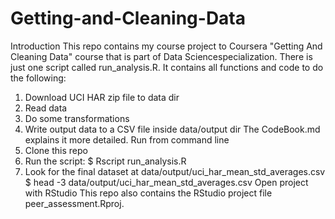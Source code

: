 # Getting-and-Cleaning-Data
Introduction
This repo contains my course project to Coursera "Getting And Cleaning Data" course that is part of Data Sciencespecialization.
There is just one script called run_analysis.R. It contains all functions and code to do the following:
1.	Download UCI HAR zip file to data dir
2.	Read data
3.	Do some transformations
4.	Write output data to a CSV file inside data/output dir
The CodeBook.md explains it more detailed.
Run from command line
1.	Clone this repo
2.	Run the script:
$ Rscript run_analysis.R
3.	Look for the final dataset at data/output/uci_har_mean_std_averages.csv
$ head -3 data/output/uci_har_mean_std_averages.csv
Open project with RStudio
This repo also contains the RStudio project file peer_assessment.Rproj.
